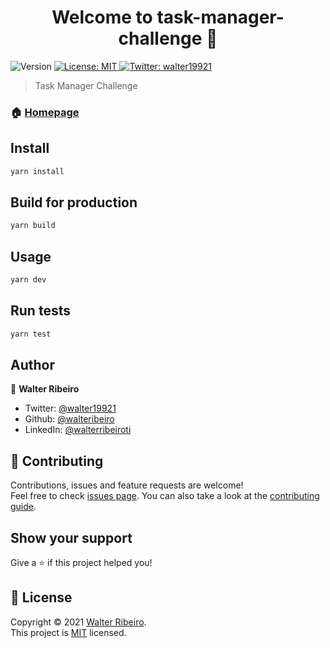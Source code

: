 <h1 align="center">Welcome to task-manager-challenge 👋</h1>
<p>
  <img alt="Version" src="https://img.shields.io/badge/version-1.0.0-blue.svg?cacheSeconds=2592000" />
  <a href="https://github.com/walteribeiro/task-manager-challenge/blob/main/LICENSE" target="_blank">
    <img alt="License: MIT" src="https://img.shields.io/badge/License-MIT-yellow.svg" />
  </a>
  <a href="https://twitter.com/walter19921" target="_blank">
    <img alt="Twitter: walter19921" src="https://img.shields.io/twitter/follow/walter19921.svg?style=social" />
  </a>
</p>

> Task Manager Challenge

### 🏠 [Homepage](https://github.com/walteribeiro/task-manager-challenge#readme)

## Install

```sh
yarn install
```

## Build for production

```sh
yarn build
```

## Usage

```sh
yarn dev
```

## Run tests

```sh
yarn test
```

## Author

👤 **Walter Ribeiro**

* Twitter: [@walter19921](https://twitter.com/walter19921)
* Github: [@walteribeiro](https://github.com/walteribeiro)
* LinkedIn: [@walterribeiroti](https://linkedin.com/in/walterribeiroti)

## 🤝 Contributing

Contributions, issues and feature requests are welcome!<br />Feel free to check [issues page](https://github.com/walteribeiro/task-manager-challenge/issues). You can also take a look at the [contributing guide](https://github.com/walteribeiro/task-manager-challenge/blob/master/CONTRIBUTING.md).

## Show your support

Give a ⭐️ if this project helped you!

## 📝 License

Copyright © 2021 [Walter Ribeiro](https://github.com/walteribeiro).<br />
This project is [MIT](https://github.com/walteribeiro/task-manager-challenge/blob/main/LICENSE) licensed.